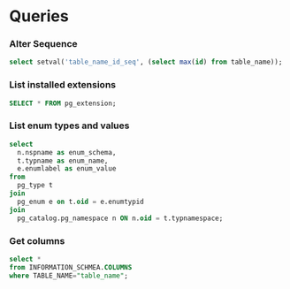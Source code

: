 # Queries

### Alter Sequence
```sql
select setval('table_name_id_seq', (select max(id) from table_name));
```

### List installed extensions
```sql
SELECT * FROM pg_extension;
```

### List enum types and values
```sql
select
  n.nspname as enum_schema,
  t.typname as enum_name,
  e.enumlabel as enum_value
from
  pg_type t
join
  pg_enum e on t.oid = e.enumtypid
join
  pg_catalog.pg_namespace n ON n.oid = t.typnamespace;
```

### Get columns
```sql
select *
from INFORMATION_SCHMEA.COLUMNS
where TABLE_NAME="table_name";
```
